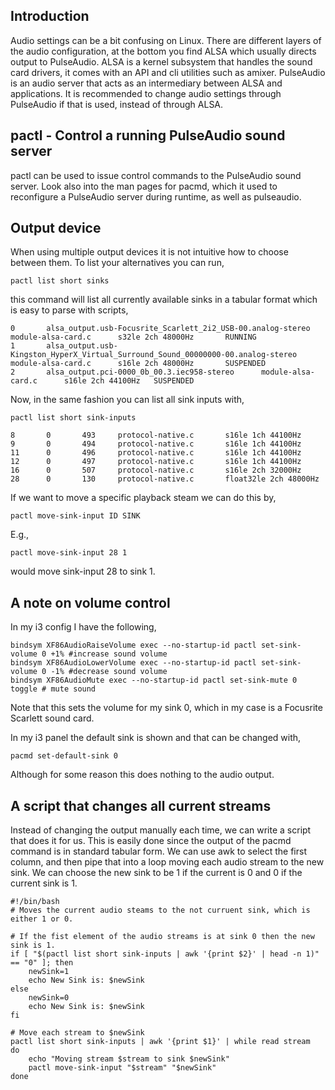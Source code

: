 ## Introduction
Audio settings can be a bit confusing on Linux. There are different layers of
the audio configuration, at the bottom you find ALSA which usually directs output to PulseAudio.
ALSA is a kernel subsystem that handles the sound card drivers, it comes with an API and cli
utilities such as amixer. PulseAudio is an audio server that acts as an intermediary between ALSA
and applications.
It is recommended to change audio settings through PulseAudio if that is used, instead of through
ALSA.

## pactl - Control a running PulseAudio sound server
pactl can be used to issue control commands to the PulseAudio sound server. Look also into the man
pages for pacmd, which it used to reconfigure a PulseAudio server during runtime, as well as
pulseaudio.

## Output device
When using multiple output devices it is not intuitive how to choose between them. To list your
alternatives you can run,

```
pactl list short sinks
```
this command will list all currently available sinks in a tabular format which is easy to parse
with scripts,

```
0       alsa_output.usb-Focusrite_Scarlett_2i2_USB-00.analog-stereo     module-alsa-card.c      s32le 2ch 48000Hz       RUNNING
1       alsa_output.usb-Kingston_HyperX_Virtual_Surround_Sound_00000000-00.analog-stereo        module-alsa-card.c      s16le 2ch 48000Hz       SUSPENDED
2       alsa_output.pci-0000_0b_00.3.iec958-stereo      module-alsa-card.c      s16le 2ch 44100Hz   SUSPENDED
```

Now, in the same fashion you can list all sink inputs with,
```
pactl list short sink-inputs
```

```
8       0       493     protocol-native.c       s16le 1ch 44100Hz
9       0       494     protocol-native.c       s16le 1ch 44100Hz
11      0       496     protocol-native.c       s16le 1ch 44100Hz
12      0       497     protocol-native.c       s16le 1ch 44100Hz
16      0       507     protocol-native.c       s16le 2ch 32000Hz
28      0       130     protocol-native.c       float32le 2ch 48000Hz
```

If we want to move a specific playback steam we can do this by,

```
pactl move-sink-input ID SINK
```
E.g.,
```
pactl move-sink-input 28 1
```
would move sink-input 28 to sink 1.

## A note on volume control
In my i3 config I have the following,

```
bindsym XF86AudioRaiseVolume exec --no-startup-id pactl set-sink-volume 0 +1% #increase sound volume
bindsym XF86AudioLowerVolume exec --no-startup-id pactl set-sink-volume 0 -1% #decrease sound volume
bindsym XF86AudioMute exec --no-startup-id pactl set-sink-mute 0 toggle # mute sound
```
Note that this sets the volume for my sink 0, which in my case is a Focusrite Scarlett sound card.

In my i3 panel the default sink is shown and that can be changed with,

```
pacmd set-default-sink 0
```

Although for some reason this does nothing to the audio output.

## A script that changes all current streams
Instead of changing the output manually each time, we can write a script that does it for us. This
is easily done since the output of the pacmd command is in standard tabular form. We can use awk to
select the first column, and then pipe that into a loop moving each audio stream to the new sink.
We can choose the new sink to be 1 if the current is 0 and 0 if the current sink is 1.

```
#!/bin/bash
# Moves the current audio steams to the not curruent sink, which is either 1 or 0.

# If the fist element of the audio streams is at sink 0 then the new sink is 1.
if [ "$(pactl list short sink-inputs | awk '{print $2}' | head -n 1)" == "0" ]; then
    newSink=1
    echo New Sink is: $newSink
else
    newSink=0
    echo New Sink is: $newSink
fi

# Move each stream to $newSink
pactl list short sink-inputs | awk '{print $1}' | while read stream
do
    echo "Moving stream $stream to sink $newSink"
    pactl move-sink-input "$stream" "$newSink"
done
```
